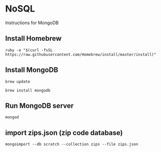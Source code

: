 # NoSQL

Instructions for MongoDB

## Install Homebrew

```ruby -e "$(curl -fsSL https://raw.githubusercontent.com/Homebrew/install/master/install)"```

## Install MongoDB


```brew update```

```brew install mongodb```

## Run MongoDB server

```mongod ```

## import zips.json (zip code database)

```mongoimport --db scratch --collection zips --file zips.json```


